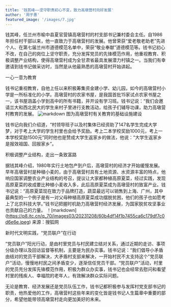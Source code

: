 ```yaml
---
title: '钱其峰——坚守职责初心不变，致力高墩营村向好发展'
author: '周子惠'
featured_image: '/images/7.jpg'
---
```

   
   钱其峰，任兰州市榆中县夏官营镇高墩营村的村支部书记兼村委会主任。自1986年担任村干部以来，他一直致力于高墩营村的发展。他曾荣获“爱老敬老助老”先进个人、在第七届兰州市道德模范名单中，荣获“敬业奉献”道德模范等。钱书记初心不改，在自己的岗位上坚守职责，充分发挥党员的先锋模范作用，他重视教育、积极调整产业结构，使得高墩营村成为全甘肃省最具发展潜力村镇之一。当我们有幸邀请到钱书记做采访时，当然是从他最熟悉的高墩营村开始讲起。

   一心一意为教育

   钱书记重视教育，自他上任以来积极筹集资金建小学、幼儿园，如今的高墩营村小学是一所标准化的小学。高墩营村的农家书屋，是我国首批15家试点农家书屋之一，该书屋涵盖小学到高中的所有书籍，并开设有学习班。钱书记说：“我们会邀请兰大和西北民大的学生来村子里进行支教活动，给孩子们辅导功课，助力高墩营村教育的发展。
   ![markdown](/images/8.jpg)
        图为高墩营村有关教育的基础设施建设

   钱书记向我们介绍道，“村领导班子以及村集体已经资助了147名学生完成大学梦，对于考上大学的学生村里也会给予奖励。考上二本学校奖励1000元，考上一本学校奖励1500元”同时他也是赞成大学生返家乡的做法，他说：“大学生返家乡是报效祖国、回报家乡”。

   积极调整产业结构，走出一条致富路

   据钱其峰介绍，1980年实行土地包产到户后，高墩营村的经济才开始缓慢发展。早年高墩营村是种植小麦的，由于高墩营村具有土地资源、水资源丰富的特点，他响应国家调整农业产业结构的号召，提议让大家都种植高原夏菜，经过实践，发现高原夏菜的收成要比种植小麦收入多，此后高原夏菜成为高墩营村的致富产业。钱书记说：“高原夏菜现在致力于品牌打造，蔬菜最远可以销售到上海、广州，其中最典型的一个例子是有一对父母种植高原夏菜成功摆脱贫困，他们的孩子也如愿考上了北京科技大学。”钱书记把握时机助力高墩营村经济发展，为国家脱贫攻坚事业也贡献自己的力量。
   ！[markdown]
     (https://p8.itc.cn/q_70/images03/20231208/60b4df14f1b7455ca6c179df7c0d6e6e.jpeg)
     来源：搜狐网

   新时代文明实践，“党员联户”在行动

   “党员联户”阳光行动，是由村里党员与村民建立结对关系，通过近期的走访、事项分级办理以及回访监督等机制，主要是为民办实事。钱书记说：“我们倡导小矛盾由结对的党员干部解决，大矛盾村支部来解决，一开始村民不太支持这个”党员联户“活动，慢慢地村民之间矛盾变少，逐渐信任党员干部。“党员联户”活动，村里的党员充分发挥先锋模范作用，积极为群众办实事，钱书记也会经常去慰问和看望村里的残疾人、幸福院的老年人，有效解决群众实际问题。

   无论是教育、经济发展还是党员队伍工作，钱书记都积极参与发挥村党支部书记的职责，他热爱他的工作，高墩营村这些年来的变化皆是钱书记人生篇章中重要的部分，希望他能带领高墩营村走向更加美好的未来。

